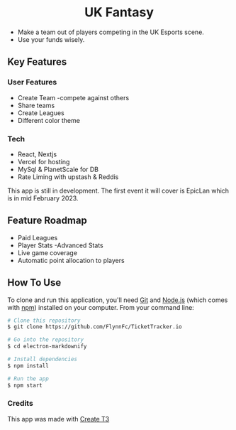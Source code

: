 
<h1 align="center">
  UK Fantasy
</h1>

* Make a team out of players competing in the UK Esports scene.
* Use your funds wisely.

## Key Features

### User Features
* Create Team
  -compete against others
* Share teams
* Create Leagues
* Different color theme

### Tech
* React, Nextjs
* Vercel for hosting
* MySql & PlanetScale for DB
* Rate Liming with upstash & Reddis

This app is still in development. The first event it will cover is EpicLan which is in mid February 2023.

## Feature Roadmap

* Paid Leagues
* Player Stats
 -Advanced Stats
* Live game coverage
* Automatic point allocation to players




## How To Use

To clone and run this application, you'll need [Git](https://git-scm.com) and [Node.js](https://nodejs.org/en/download/) (which comes with [npm](http://npmjs.com)) installed on your computer. From your command line:

```bash
# Clone this repository
$ git clone https://github.com/FlynnFc/TicketTracker.io

# Go into the repository
$ cd electron-markdownify

# Install dependencies
$ npm install

# Run the app
$ npm start
```

### Credits

This app was made with [Create T3](https://create.t3.gg/)
